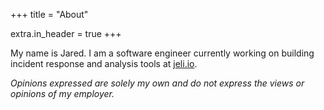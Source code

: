 +++
title = "About"

extra.in_header = true
+++

My name is Jared. I am a software engineer currently working on building incident response and analysis tools at [jeli.io](https://www.jeli.io). 

_Opinions expressed are solely my own and do not express the views or opinions of my employer._